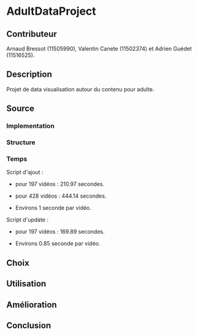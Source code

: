 # AdultDataProject

## Contributeur

Arnaud Bressot (11505990), Valentin Canete (11502374) et Adrien Guédet (11516525).

## Description

Projet de data visualisation autour du contenu pour adulte.

## Source

### Implementation

### Structure

### Temps

Script d'ajout :

- pour 197 vidéos : 210.97 secondes.
- pour 428 vidéos : 444.14 secondes.

- Environs 1 seconde par vidéo.

Script d'update :

- pour 197 vidéos : 169.89 secondes.

- Environs 0.85 seconde par vidéo.

## Choix

## Utilisation

## Amélioration

## Conclusion
